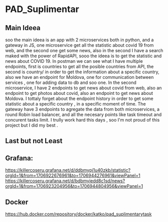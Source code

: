 # PAD_Suplimentar

## Main Ideea
soo the main ideea is an app with 2 microservices both in python, and a gateway in JS, one microservice get all the statistic about covid 19 from web, and the second one get some news, also in the second I have a search 
maked with the power of RapidAPI, sooo the ideea is to get the statistic and news about COVID 19. In postman we can see what I have multiple endpoints,
first is countries to get all the posible countries from API, the second is country/<country> in order to get the information about a specific country, also we have an endpoint for Moldova, one for communication between services , 
one for adding data to db and soo one. In the second microservice, I have 2 endpoints to get news about covid from web, also an endpoint to get photos about covid, also an endpoint to get news about Moldova. 
I tottaly forget about the endpoint history in order to get some statistic about a specific country , in a specific moment of time.
The gateway have 3 endpoints to agregate the data from both microservices, a round Robin load balancer, and all the necesary points like task timeout and concurent tasks limit.
I trully work hard this days , soo I'm not proud of this project but I did my best .

## Last but not Least
## Grafana:
https://killercoseru.grafana.net/d/ddbmypj1u40zkb/statistic?orgId=1&from=1706922676961&to=1706944276961&viewPanel=1
https://killercoseru.grafana.net/d/bdbmyiedd8c1sd/news?orgId=1&from=1706923204956&to=1706944804956&viewPanel=1

## Docker
https://hub.docker.com/repository/docker/katko/pad_suplimentarytask
